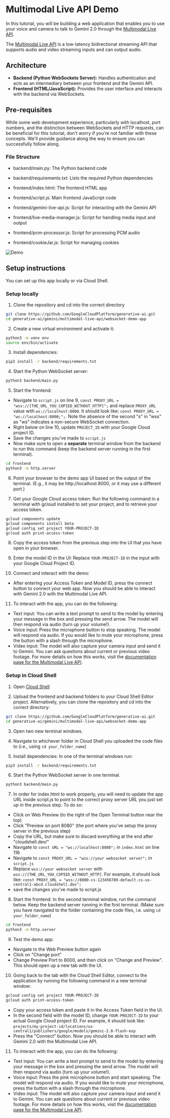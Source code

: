 # Multimodal Live API Demo

In this tutorial, you will be building a web application that enables you to use your voice and camera to talk to Gemini 2.0 through the [Multimodal Live API](https://cloud.google.com/vertex-ai/generative-ai/docs/model-reference/multimodal-live).

The [Multimodal Live API](https://cloud.google.com/vertex-ai/generative-ai/docs/model-reference/multimodal-live) is a low-latency bidirectional streaming API that supports audio and video streaming inputs and can output audio.

## Architecture

- **Backend (Python WebSockets Server):** Handles authentication and acts as an intermediary between your frontend and the Gemini API.
- **Frontend (HTML/JavaScript):** Provides the user interface and interacts with the backend via WebSockets.

## Pre-requisites

While some web development experience, particularly with localhost, port numbers, and the distinction between WebSockets and HTTP requests, can be beneficial for this tutorial, don't worry if you're not familiar with these concepts. We'll provide guidance along the way to ensure you can successfully follow along.

### File Structure

- backend/main.py: The Python backend code
- backend/requirements.txt: Lists the required Python dependencies

- frontend/index.html: The frontend HTML app
- frontend/script.js: Main frontend JavaScript code
- frontend/gemini-live-api.js: Script for interacting with the Gemini API
- frontend/live-media-manager.js: Script for handling media input and output
- frontend/pcm-processor.js: Script for processing PCM audio
- frontend/cookieJar.js: Script for managing cookies

![Demo](https://storage.googleapis.com/cloud-samples-data/generative-ai/image/demo-UI.png)

## Setup instructions

You can set up this app locally or via Cloud Shell.

### Setup locally

1. Clone the repository and cd into the correct directory

```sh
git clone https://github.com/GoogleCloudPlatform/generative-ai.git
cd generative-ai/gemini/multimodal-live-api/websocket-demo-app
```

2. Create a new virtual environment and activate it:

```sh
python3 -m venv env
source env/bin/activate
```

3. Install dependencies:

```sh
pip3 install -r backend/requirements.txt
```

4. Start the Python WebSocket server:

```sh
python3 backend/main.py
```

5. Start the frontend:

- Navigate to `script.js` on line 9, `const PROXY_URL = "wss://[THE_URL_YOU_COPIED_WITHOUT_HTTP]";` and replace `PROXY_URL` value with `ws://localhost:8000`. It should look like: `const PROXY_URL = "ws://localhost:8000;";`. Note the absence of the second "s" in "wss" as "ws" indicates a non-secure WebSocket connection.
- Right below on line 10, update `PROJECT_ID` with your Google Cloud project ID.
- Save the changes you've made to `script.js`
- Now make sure to open a **separate** terminal window from the backend to run this command (keep the backend server running in the first terminal).

```sh
cd frontend
python3 -m http.server
```

6. Point your browser to the demo app UI based on the output of the terminal. (E.g., it may be http://localhost:8000, or it may use a different port.)

7. Get your Google Cloud access token:
   Run the following command in a terminal with gcloud installed to set your project, and to retrieve your access token.

```sh
gcloud components update
gcloud components install beta
gcloud config set project YOUR-PROJECT-ID
gcloud auth print-access-token
```

8. Copy the access token from the previous step into the UI that you have open in your browser.

9. Enter the model ID in the UI:
   Replace `YOUR-PROJECT-ID` in the input with your Google Cloud Project ID.

10. Connect and interact with the demo:

- After entering your Access Token and Model ID, press the connect button to connect your web app. Now you should be able to interact with Gemini 2.0 with the Multimodal Live API.

11. To interact with the app, you can do the following:

- Text input: You can write a text prompt to send to the model by entering your message in the box and pressing the send arrow. The model will then respond via audio (turn up your volume!).
- Voice input: Press the microphone button to stop speaking. The model will respond via audio. If you would like to mute your microphone, press the button with a slash through the microphone.
- Video input: The model will also capture your camera input and send it to Gemini. You can ask questions about current or previous video footage. For more details on how this works, visit the [documentation page for the Multimodal Live API](https://cloud.google.com/vertex-ai/generative-ai/docs/model-reference/multimodal-live).

### Setup in Cloud Shell

1. Open [Cloud Shell](https://cloud.google.com/shell/docs/editor-overview)

2. Upload the frontend and backend folders to your Cloud Shell Editor project. Alternatively, you can clone the repository and cd into the correct directory:

```sh
git clone https://github.com/GoogleCloudPlatform/generative-ai.git
cd generative-ai/gemini/multimodal-live-api/websocket-demo-app
```

3. Open two new terminal windows.
4. Navigate to whichever folder in Cloud Shell you uploaded the code files to (i.e., using `cd your_folder_name`)

5. Install dependencies: In one of the terminal windows run:

```sh
pip3 install -r backend/requirements.txt
```

6. Start the Python WebSocket server in one terminal.

```sh
python3 backend/main.py
```

7. In order for index.html to work properly, you will need to update the app URL inside script.js to point to the correct proxy server URL you just set up in the previous step. To do so:

- Click on Web Preview (to the right of the Open Terminal button near the top)
- Click "Preview on port 8080" (the port where you've setup the proxy server in the previous step)
- Copy the URL, but make sure to discard everything at the end after "cloudshell.dev/"
- Navigate to `const URL = "ws://localhost:8080";` in `index.html` on line 116
- Navigate to `const PROXY_URL = "wss://your websocket server";` in `script.js`
- Replace `wss://your websocket server` with `wss://[THE_URL_YOU_COPIED_WITHOUT_HTTP]`. For example, it should look like: `const PROXY_URL = "wss://8080-cs-123456789-default.cs-us-central1-abcd.cloudshell.dev";`
- save the changes you've made to script.js

8. Start the frontend:
   In the second terminal window, run the command below. Keep the backend server running in the first terminal.
   (Make sure you have navigated to the folder containing the code files, i.e. using `cd your_folder_name`)

```sh
cd frontend
python3 -m http.server
```

9. Test the demo app:

- Navigate to the Web Preview button again
- Click on "Change port"
- Change Preview Port to 8000, and then click on "Change and Preview". This should open up a new tab with the UI.

10. Going back to the tab with the Cloud Shell Editor, connect to the application by running the following command in a new terminal window:

```sh
gcloud config set project YOUR-PROJECT-ID
gcloud auth print-access-token
```

- Copy your access token and paste it in the Access Token field in the UI.
- In the second field with the model ID, change `YOUR-PROJECT-ID` to your actual Google Cloud project ID.
  For example, it should look like: `projects/my-project-id/locations/us-central1/publishers/google/models/gemini-2.0-flash-exp`
- Press the "Connect" button. Now you should be able to interact with Gemini 2.0 with the Multimodal Live API.

11. To interact with the app, you can do the following:

- Text input: You can write a text prompt to send to the model by entering your message in the box and pressing the send arrow. The model will then respond via audio (turn up your volume!).
- Voice input: Press the pink microphone button and start speaking. The model will respond via audio. If you would like to mute your microphone, press the button with a slash through the microphone.
- Video input: The model will also capture your camera input and send it to Gemini. You can ask questions about current or previous video footage. For more details on how this works, visit the [documentation page for the Multimodal Live API](https://cloud.google.com/vertex-ai/generative-ai/docs/model-reference/multimodal-live).
